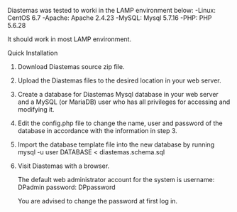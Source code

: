 Diastemas was tested to worki in the LAMP environment below:
-Linux:                CentOS 6.7
-Apache:               Apache 2.4.23
-MySQL:                Mysql 5.7.16
-PHP:                  PHP 5.6.28

It should work in most LAMP environment.


Quick Installation 

1.  Download Diastemas source zip file.

2.  Upload the Diastemas files to the desired location in your web server. 

3.  Create a database for Diastemas Mysql database in your web server and a MySQL (or MariaDB) user who has all privileges for accessing and modifying it.
 
4.  Edit the config.php file to change the name, user and password of the database in accordance with the information in step 3.

5.  Import the database template file into the new database by running
    mysql -u user DATABASE < diastemas.schema.sql

6.  Visit Diastemas with a browser. 

	The default web administrator account for the system is 
		username: DPadmin
		password: DPpassword
		
	You are advised to change the password at first log in.
    

